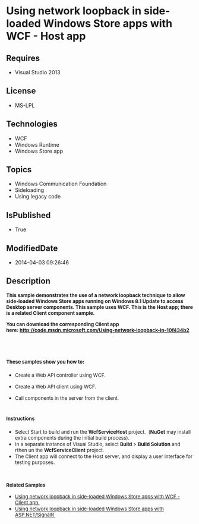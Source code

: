 # Using network loopback in side-loaded Windows Store apps with WCF - Host app
## Requires
* Visual Studio 2013
## License
* MS-LPL
## Technologies
* WCF
* Windows Runtime
* Windows Store app
## Topics
* Windows Communication Foundation
* Sideloading
* Using legacy code
## IsPublished
* True
## ModifiedDate
* 2014-04-03 09:26:46
## Description

<p><span style="font-size:small"><strong>This sample demonstrates the use of a network loopback technique to allow side-loaded Windows Store apps running on Windows 8.1 Update to access Desktop server components. This sample uses WCF. This is the Host app;
 there is a related Client component sample.</strong></span></p>
<p><span style="font-size:small"><strong>You can download the corresponding Client app here:&nbsp;<a href="http://code.msdn.microsoft.com/Using-network-loopback-in-10f434b2">http://code.msdn.microsoft.com/Using-network-loopback-in-10f434b2</a></strong></span></p>
<p><span style="font-size:small"><strong><span><br>
</span></strong></span></p>
<h1><span style="font-size:small"><strong>These samples show you how to:</strong></span></h1>
<ul>
<li>
<p><span style="font-size:small">Create a Web API controller using WCF.</span></p>
</li><li>
<p><span style="font-size:small">Create a Web API client using WCF.</span></p>
</li><li>
<p><span style="font-size:small">Call components in the server from the client.</span></p>
</li></ul>
<h1><span style="font-size:small">Instructions</span></h1>
<ul>
<li><span style="font-size:small">Select Start to build and run the <strong>WcfServiceHost</strong> project. &nbsp;(<strong>NuGet</strong> may install extra components during the initial build process).
</span></li><li><span style="font-size:small">In a separate instance of Visual Studio, select
<strong>Build</strong> &gt; <strong>Build Solution</strong> and rthen un the <strong>
WcfServiceClient</strong> project. </span></li><li><span style="font-size:small">The Client app will connect to the Host server, and display a user interface for testing purposes.</span>
</li></ul>
<p>&nbsp;</p>
<p><strong><span style="font-size:small">Related Samples</span></strong></p>
<ul>
<li><a title="Host sample" href="http://code.msdn.microsoft.com/Using-network-loopback-in-10f434b2" style="font-size:small">Using network loopback in side-loaded Windows Store apps with WCF - Client app&nbsp;</a>
</li><li><span style="font-size:small"><a title="ASP.NET sample" href="http://code.msdn.microsoft.com/windowsapps/Using-network-loopback-in-f1cbc32a">Using network loopback in side-loaded Windows Store apps with ASP.NET/SignalR&nbsp;</a></span>
</li></ul>
